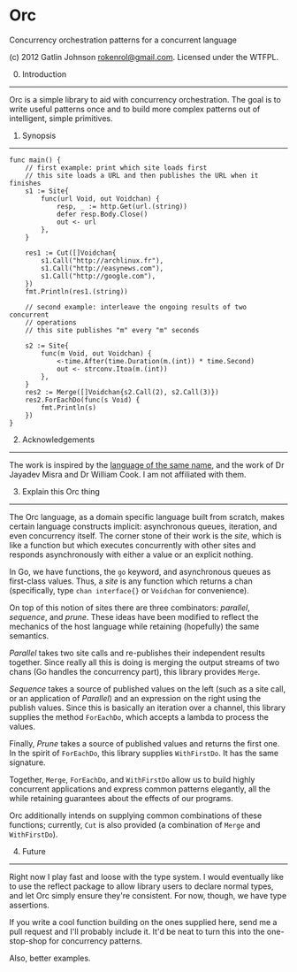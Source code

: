 Orc
===

Concurrency orchestration patterns for a concurrent language

(c) 2012 Gatlin Johnson <rokenrol@gmail.com>. Licensed under the WTFPL.

0. Introduction
---

Orc is a simple library to aid with concurrency orchestration. The goal is to
write useful patterns once and to build more complex patterns out of
intelligent, simple primitives.

1. Synopsis
---
    func main() {
        // first example: print which site loads first
        // this site loads a URL and then publishes the URL when it finishes
        s1 := Site{
            func(url Void, out Voidchan) {
                resp, _ := http.Get(url.(string))
                defer resp.Body.Close()
                out <- url
            },
        }

        res1 := Cut([]Voidchan{
            s1.Call("http://archlinux.fr"),
            s1.Call("http://easynews.com"),
            s1.Call("http://google.com"),
        })
        fmt.Println(res1.(string))

        // second example: interleave the ongoing results of two concurrent
        // operations
        // this site publishes "m" every "m" seconds

        s2 := Site{
            func(m Void, out Voidchan) {
                <-time.After(time.Duration(m.(int)) * time.Second)
                out <- strconv.Itoa(m.(int))
            },
        }
        res2 := Merge([]Voidchan{s2.Call(2), s2.Call(3)})
        res2.ForEachDo(func(s Void) {
            fmt.Println(s)
        })
    }

2. Acknowledgements
---

The work is inspired by the [language of the same name][1], and the work of Dr
Jayadev Misra and Dr William Cook. I am not affiliated with them.

3. Explain this Orc thing
---

The Orc language, as a domain specific language built from scratch, makes
certain language constructs implicit: asynchronous queues, iteration, and even
concurrency itself. The corner stone of their work is the *site*, which is like
a function but which executes concurrently with other sites and responds
asynchronously with either a value or an explicit nothing.

In Go, we have functions, the `go` keyword, and asynchronous queues as
first-class values. Thus, a *site* is any function which returns a chan
(specifically, type `chan interface{}` or `Voidchan` for convenience).

On top of this notion of sites there are three combinators: *parallel*,
*sequence*, and *prune*. These ideas have been modified to reflect the
mechanics of the host language while retaining (hopefully) the same semantics.

*Parallel* takes two site calls and re-publishes their independent results
together. Since really all this is doing is merging the output streams of two
chans (Go handles the concurrency part), this library provides `Merge`.

*Sequence* takes a source of published values on the left (such as a site call,
or an application of *Parallel*) and an expression on the right using the
publish values. Since this is basically an iteration over a channel, this
library supplies the method `ForEachDo`, which accepts a lambda to process the
values.

Finally, *Prune* takes a source of published values and returns the first one.
In the spirit of `ForEachDo`, this library supplies `WithFirstDo`. It has the
same signature.

Together, `Merge`, `ForEachDo`, and `WithFirstDo` allow us to build highly
concurrent applications and express common patterns elegantly, all the while
retaining guarantees about the effects of our programs.

Orc additionally intends on supplying common combinations of these functions;
currently, `Cut` is also provided (a combination of `Merge` and `WithFirstDo`).

4. Future
---

Right now I play fast and loose with the type system. I would eventually like
to use the reflect package to allow library users to declare normal types, and
let Orc simply ensure they're consistent. For now, though, we have type
assertions.

If you write a cool function building on the ones supplied here, send me a pull
request and I'll probably include it. It'd be neat to turn this into the
one-stop-shop for concurrency patterns.

Also, better examples.

[1]: http://orc.csres.utexas.edu

